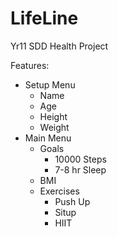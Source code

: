 # LifeLine
Yr11 SDD Health Project

Features:
 - Setup Menu
    - Name
    - Age
    - Height
    - Weight
 - Main Menu
    - Goals
        - 10000 Steps
        - 7-8 hr Sleep
    - BMI
    - Exercises
        - Push Up
        - Situp
        - HIIT
